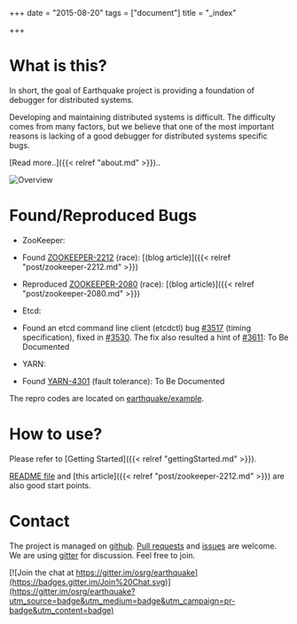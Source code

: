 +++
date = "2015-08-20"
tags = ["document"]
title = "_index"

+++


# What is this?

In short, the goal of Earthquake project is providing a foundation of debugger for distributed systems.

Developing and maintaining distributed systems is difficult. 
The difficulty comes from many factors, 
but we believe that one of the most important reasons is lacking of a good debugger for distributed systems specific bugs.

[Read more..]({{< relref "about.md" >}})..

![Overview](/earthquake/images/overview.png)

# Found/Reproduced Bugs
* ZooKeeper:
 * Found [ZOOKEEPER-2212](https://issues.apache.org/jira/browse/ZOOKEEPER-2212) (race): [(blog article)]({{< relref "post/zookeeper-2212.md" >}})
 * Reproduced [ZOOKEEPER-2080](https://issues.apache.org/jira/browse/ZOOKEEPER-2080) (race): [(blog article)]({{< relref "post/zookeeper-2080.md" >}})

* Etcd:
 * Found an etcd command line client (etcdctl) bug [#3517](https://github.com/coreos/etcd/issues/3517) (timing specification), fixed in [#3530](https://github.com/coreos/etcd/pull/3530). The fix also resulted a hint of [#3611](https://github.com/coreos/etcd/issues/3611): To Be Documented

* YARN:
 * Found [YARN-4301](https://issues.apache.org/jira/browse/YARN-4301) (fault tolerance): To Be Documented

The repro codes are located on [earthquake/example](https://github.com/osrg/earthquake/tree/master/example).

# How to use?
Please refer to [Getting Started]({{< relref "gettingStarted.md" >}}).

[README file](https://github.com/osrg/earthquake/blob/master/README.md) and [this article]({{< relref "post/zookeeper-2212.md" >}}) are also good start points.

# Contact
The project is managed on [github](https://github.com/osrg/earthquake).
[Pull requests](https://github.com/osrg/earthquake/pulls) and [issues](https://github.com/osrg/earthquake/issues) are welcome.
We are using [gitter](https://gitter.im/osrg/earthquake) for discussion.
Feel free to join.

[![Join the chat at https://gitter.im/osrg/earthquake](https://badges.gitter.im/Join%20Chat.svg)](https://gitter.im/osrg/earthquake?utm_source=badge&utm_medium=badge&utm_campaign=pr-badge&utm_content=badge)
